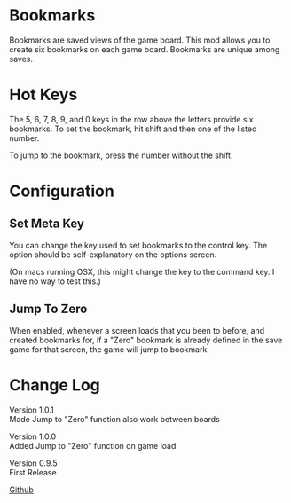 # Bookmarks

Bookmarks are saved views of the game board. This mod allows you to create six bookmarks on each game board. Bookmarks are unique among saves.

# Hot Keys

The 5, 6, 7, 8, 9, and 0 keys in the row above the letters provide six bookmarks. To set the bookmark, hit shift and then one of the listed number.

To jump to the bookmark, press the number without the shift.

# Configuration

## Set Meta Key
You can change the key used to set bookmarks to the control key. The option should be 
self-explanatory on the options screen.

(On macs running OSX, this might change the key to the command key. I have no way to test this.)

## Jump To Zero
When enabled, whenever a screen loads that you been to before, and created bookmarks for, if a "Zero" bookmark is already defined in the save game for that screen, the game will jump to bookmark.

# Change Log
Version 1.0.1<br/>Made Jump to "Zero" function also work between boards

Version 1.0.0<br/>Added Jump to "Zero" function on game load

Version 0.9.5<br/>First Release

[Github](https://github.com/jmucchiello/stacklands-bookmarks)